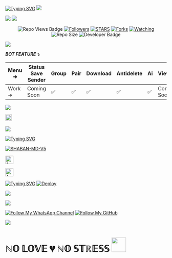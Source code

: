 <a href="https://git.io/typing-svg"><img src="https://readme-typing-svg.demolab.com?font=Black+Ops+One&size=50&pause=1000&color=1BAFBAFF&center=true&width=900&height=100&lines=THANKS FOR YOUR +SUPPORT-DONT; FORGET+SATAR+FORK+MYREPO;CREATED+BY+MR SHABAN;RELEASED+24-12-2024" alt="Typing SVG" /></a>
<a><img src='https://i.imgur.com/LyHic3i.gif'/></a>
  </div>
<a><img src='https://b.top4top.io/p_3291qwfqu0.jpg'/></a>
<a><img src='https://i.imgur.com/LyHic3i.gif'/></a>
  </div>
  <p align="center">
   <!-- Repo Views -->
  <img src="https://hits.seeyoufarm.com/api/count/incr/badge.svg?url=https%3A%2F%2Fgithub.com%2FMRSHABAN40%2FSHABAN-MD-V5&count_bg=%2379C83D&title_bg=%23555555&icon=gitpod.svg&icon_color=%23E7E7E7&title=Views&edge_flat=false" alt="Repo Views Badge">
 <a href="https://github.com/MRSHABAN40?tab=followers"><img title="Followers" src="https://img.shields.io/github/followers/MRSHABAN40?label=Followers&style=social"></a>
<a href="https://github.com/MRSHABAN40/SHABAN-MD-V5/stargazers/"><img title="STARS" src="https://img.shields.io/github/stars/MRSHABAN40/SHABAN-MD-V5?&style=social"></a>
<a href="https://github.com/MRSHABAN40/SHABAN-MD-V5/network/members"><img title="Forks" src="https://img.shields.io/github/forks/MRSHABAN40/SHABAN-MD-V5?style=social"></a>
<a href="https://github.com/MRSHABAN40/SHABAN-MD-V5/watchers"><img title="Watching" src="https://img.shields.io/github/watchers/MRSHABAN40/SHABAN-MD-V5?label=Watching&style=social"></a>
<!-- Repo Size -->
  <img src="https://img.shields.io/github/repo-size/MRSHABAN40/SHABAN-MD-V5?color=deeppink&label=Repo%20Size&style=plastic" alt="Repo Size">
  <!-- Developer -->
  <img src="https://img.shields.io/static/v1?label=OWNER&message=MR%20SHABAN&color=blue&style=plastic" alt="Developer Badge">
</p>        
 
<a><img src='https://i.imgur.com/LyHic3i.gif'/></a>
  </div>

***BOT FEATURE ⤵️***

| Menu ⁠➜ | Status Save Sender | Group | Pair | Download | Antidelete | Ai | Viewonce | Fun | Status Reply | Status Reacts | Convert | Autoreacts |
|---|---|---|---|---|---|---|---|---|---|---|---|---|
| Work ➜ |Coming Soon| ✅ | ✅ | ✅ | ✅  | ✅ |Coming Soon| ✅ | ✅ | ✅ | ✅ | ✅ |

<a><img src='https://i.imgur.com/LyHic3i.gif'/></a>
  </div>
  
<a
href="https://github.com/MRSHABAN40/SHABAN-MD-V5/graphs/commit-activity"><img height="20" src="https://img.shields.io/badge/Maintained%3F-yes-green.svg"></a>&nbsp;&nbsp;
</p>
<p align='center'>
          
<a><img src='https://i.imgur.com/LyHic3i.gif'/></a>
  </div>

 [![Typing SVG](https://readme-typing-svg.herokuapp.com?font=monospace-ExtraBold&color=blue&lines=𝗙𝗢𝗥𝗞+𝗔𝗡𝗗+𝗦𝗧𝗔𝗥+⭐+𝗥𝗘𝗣𝗢)](https://git.io/typing-svg)
 <p align="lift">
 <a href="https://github.com/MRSHABAN40/SHABAN-MD-V5/fork"><img title="SHABAN-MD-V5" src="https://img.shields.io/badge/FORK-SHABAN MD V5-h?color=green&style=for-the-badge&logo=github"></a>
  
<p align="lift">
<a href="https://pure-felipa-mrshabankha-099512e6.koyeb.app/"><img height= "25" title="Author" src="https://img.shields.io/badge/GET PAIR 1-teal?style=for-the-badge&logo=koyeb"></a>
<p/>

<p align="lift">
<a href="https://mega-pair-shaban-e6876638dd02.herokuapp.com/"><img height= "25" title="Author" src="https://img.shields.io/badge/GET PAIR 2-blue?style=for-the-badge&logo=heroku"></a>
<p/>


[![Typing SVG](https://readme-typing-svg.herokuapp.com?font=Rockstar-ExtraBold&color=blue&lines=𝗗𝗘𝗣𝗟𝗢𝗬+𝗢𝗡+𝗛𝗘𝗥𝗢𝗞𝗨)](https://git.io/typing-svg)
[![Deploy](https://www.herokucdn.com/deploy/button.svg)](https://dashboard.heroku.com/new-app?template=https://github.com/misbha37/SHABAN-MD)

 <a><img src='https://i.imgur.com/LyHic3i.gif'/></a>
  </div>
 
<a><img src='https://i.imgur.com/LyHic3i.gif'/></a>
  </div>
 
[![Follow My WhatsApp Channel](https://img.shields.io/static/v1?label=Follow%20My%20WhatsApp%20Channel&message=follow&color=25D366&style=for-the-badge&logo=whatsapp&logoColor=white)](https://whatsapp.com/channel/0029VazjYjoDDmFZTZ9Ech3O) 
[![Follow My GitHub](https://img.shields.io/static/v1?label=Follow%20My%20GitHub&message=GitHub&color=008080&style=for-the-badge&logo=github&logoColor=white)](https://github.com/MRSHABAN40)

<a><img src='https://i.imgur.com/LyHic3i.gif'/></a>
  </div>


<h1> ℕ𝕆 𝕃𝕆𝕍𝔼 💔 ℕ𝕆 𝕊𝕋ℝ𝔼𝕊𝕊 <img src="https://media.giphy.com/media/VgCDAzcKvsR6OM0uWg/giphy.gif" width="45"> </h1>
